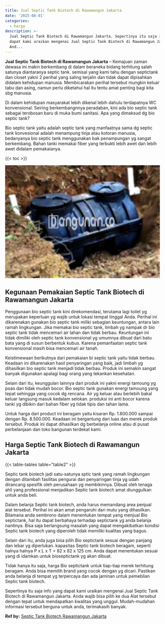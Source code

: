 ```yaml
---
title: Jual Septic Tank Biotech di Rawamangun Jakarta
date: '2025-08-01'
categories:
  - harga
description: >-
  Jual Septic Tank Biotech di Rawamangun Jakarta. Sepertinya itu saja info yang
  dapat kami uraikan mengenai Jual Septic Tank Biotech di Rawamangun Jakarta.
  And...
---
```


**Jual Septic Tank Biotech di Rawamangun Jakarta** – Kemajuan zaman dewasa ini makin berkembang di dalam beraneka bidang terhitung salah satunya diantaranya septic tank. semisal yang kami tahu dengan septictank dan closet yakni 2 perihal yang saling terjalin dan tidak dapat dipisahkan didalam kehidupan manusia. Membicarakan perihal tersebut mungkin keluar tabu dan asing, namun perlu diketahui hal itu tentu amat penting bagi kita sbg manusia.

Di dalam kehidupan masyarakat lebih dikenal lebih dahulu terdapatnya WC konvensional. Seiring berkembangnnya peradaban, kini ada bio septic tank sebagai terobosan baru di muka bumi sanitasi. Apa yang dimaksud dg bio septic tank?

Bio septic tank yaitu adalah septic tank yang manfaatnya sama dg septic tank konvesional adalah menampung tinja atau kotoran manusia, bedanyanya bio septic tank menggunakan bak penampungan yg sangat berkembang. Bahan tanki memakai fiber yang terbukti lebih awet dan lebih awet didalam pemakaianya.

{{< toc >}}

![Jual Septic Tank Biotech di Rawamangun Jakarta](/images/jual-bio-septictank-30.png)

## Kegunaan Pemakaian Septic Tank Biotech di Rawamangun Jakarta

Penggunaan bio septic tank kini direkomendasi, terutama lagi toilet yg merupakan keperluan yg wajib untuk lokasi tempat tinggal Anda. Perihal ini dikarenakan gunakan bio septic tank miliki sebagian keuntungan, antara lain ramah lingkungan. Jika memakai bio septic tank, limbah yg nampak dr bio septic tank tidak mencemari air lahan dan tidak berbau. Keuntungan ini tidak dimiliki oleh septic tank konvensional yg umumnya dibuat dari batu bata yang di susun berbentuk kubus. Karena pemanfaatan septic tank konvensional masih bisa mencemari air tanah.

Keistimewaan berikutnya dari pemakaian bi septic tank yaitu tidak berbau. Keadaan ini dikarenakan hasil penyaringan yang baik, jadi limbah yg dihasilkan bio septic tank menjadi tidak berbau. Produk ini semakin sangat banyak digunakan apalagi bagi orang yang tekankan kesehatan.

Selain dari itu, keunggulan lainnya dari produk ini yakni energi tamoung yg poas dan tidak mudah bocor. Bio septic tank gunakan energi tamoung yang tepat sehingga yang cocok dg rencana. Air yg keluar atau berlebih bakal keluar langsung masuk kedalam selokan. produksi ini anti bocor karena tanki yg dibikin dari bahan fiber yg tidak tipis dan tahan lama.

Untuk harga dari product ini beragam yaitu kisaran Rp. 1.600.000 sampai dengan Rp. 8.500.000. Keadaan ini bergantung dari luas dan merek produk tersebut. Produk ini dapat dihasilkan dg berbelanja online atau di pusat perbelanjaan dan toko bangunan terdekat kami.

## Harga Septic Tank Biotech di Rawamangun Jakarta

{{< table-tables table="table2" >}}

Septic tank biotech jadi satu-satunya sptic tank yang ramah lingkungan dengan ditambah fasilitas pengurai dan penyaringan tinja yg udah dirancang spesifik oleh perusahaan yg membikinnya. Dibuat oleh tenaga ahli yang professional menjadikan Septic tank biotech amat diunggulkan untuk anda beli.

Dalam belanja Septic tank biotech, anda harus memandang area penjual alat tersebut. Perihal ini akan amat pengaruhi dari mutu yang dihasilkan. Bilamana anda sembrono dalam menentukan tempat yang menjual Bio septictank, hal itu dapat berbahaya terhadap septictank yg anda belanja nantinya. Bisa saja berlangsung masalah yang dapat mengakibatkan kondisi Septic tank biotech yang diperoleh tidak memiliki kualitas yang bagus.

Selain dari itu, anda juga bisa pilih Bio septictank sesuai dengan panjang dan lebar yg diperlukan. kapasitas Septic tank biotech beragam, seperti halnya halnya P x L x T = 82 x 82 x 125 cm. Anda dapat menentukan sesuai yang di idamkan untuk bioseptictank yg akan dibuat.

Tidak hanya itu saja, harga Bio septictank untuk tiap-tiap merek terhitung beragam. Anda bisa memilih brand yang cocok dengan yg dicari. Pastikan anda belanja di tempat yg terpercaya dan ada jaminan untuk pemeblian Septic tank biotech.

Sepertinya itu saja info yang dapat kami uraikan mengenai Jual Septic Tank Biotech di Rawamangun Jakarta. Anda wajib bisa pilih ke dua Alat tersebut dengan tepat untuk mendapatkan kwalitas yang unggul. Mudah-mudahan informasi tersebut berguna untuk anda, terimakasih banyak.

**Ref by:** [Septic Tank Biotech Rawamangun Jakarta](https://id.wikipedia.org/wiki/Septic)
